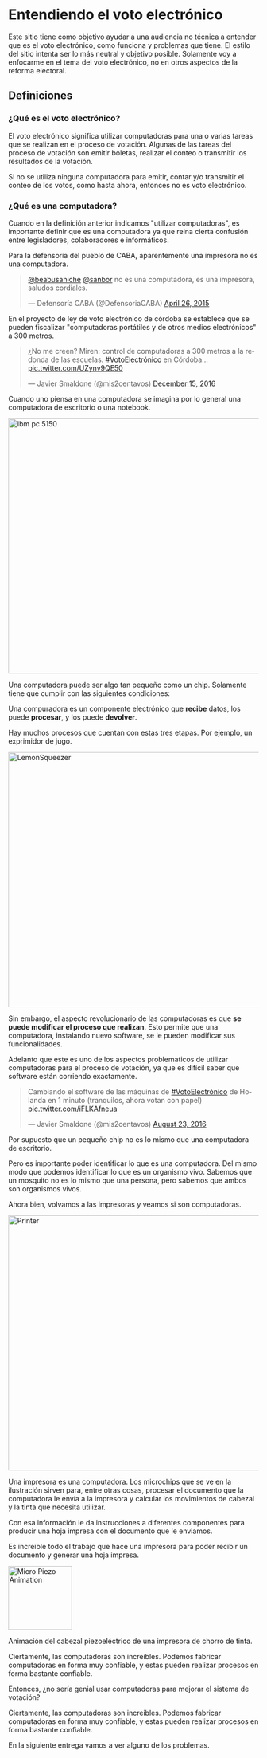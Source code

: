 # Entendiendo el voto electrónico
Este sitio tiene como objetivo ayudar a una audiencia no técnica a entender que es el voto electrónico, como funciona
y problemas que tiene. El estilo del sitio intenta ser lo más neutral y objetivo posible.
Solamente voy a enfocarme en el tema del voto electrónico, no en otros aspectos de la reforma electoral.

## Definiciones

### ¿Qué es el voto electrónico?

El voto electrónico significa utilizar computadoras para una o varias tareas que se realizan en el proceso de votación.
Algunas de las tareas del proceso de votación son emitir boletas, realizar el conteo o transmitir los resultados de la
votación.

Si no se utiliza ninguna computadora para emitir, contar y/o transmitir el conteo de los votos, como hasta ahora,
entonces no es voto electrónico.

###  ¿Qué es una computadora?

Cuando en la definición anterior indicamos "utilizar computadoras", es importante definir que es una computadora ya que
reina cierta confusión entre legisladores, colaboradores e informáticos.

Para la defensoría del pueblo de CABA, aparentemente una impresora no es una computadora.
<blockquote class="twitter-tweet" data-lang="en"><p lang="es" dir="ltr"><a href="https://twitter.com/beabusaniche">@beabusaniche</a> <a href="https://twitter.com/sanbor">@sanbor</a> no es una computadora, es una impresora, saludos cordiales.</p>&mdash; Defensoría CABA (@DefensoriaCABA) <a href="https://twitter.com/DefensoriaCABA/status/592382149254369281">April 26, 2015</a></blockquote>
<script async src="//platform.twitter.com/widgets.js" charset="utf-8"></script>

En el proyecto de ley de voto electrónico de córdoba se establece que se pueden fiscalizar "computadoras portátiles y de
otros
medios electrónicos" a 300 metros.
<blockquote class="twitter-tweet" data-conversation="none" data-lang="en"><p lang="es" dir="ltr">¿No me creen? Miren: control de computadoras a 300 metros a la redonda de las escuelas. <a href="https://twitter.com/hashtag/VotoElectr%C3%B3nico?src=hash">#VotoElectrónico</a> en Córdoba... <a href="https://t.co/UZynv9QE50">pic.twitter.com/UZynv9QE50</a></p>&mdash; Javier Smaldone (@mis2centavos) <a href="https://twitter.com/mis2centavos/status/809197228871057408">December 15, 2016</a></blockquote>
<script async src="//platform.twitter.com/widgets.js" charset="utf-8"></script>

Cuando uno piensa en una computadora se imagina por lo general una computadora de escritorio o una notebook.

<a title="By Ruben de Rijcke (Own work) [CC BY-SA 3.0 (http://creativecommons.org/licenses/by-sa/3.0)], via Wikimedia Commons" href="https://commons.wikimedia.org/wiki/File%3AIbm_pc_5150.jpg"><img width="512" alt="Ibm pc 5150" src="https://upload.wikimedia.org/wikipedia/commons/thumb/f/f1/Ibm_pc_5150.jpg/512px-Ibm_pc_5150.jpg"/></a>

Una computadora puede ser algo tan pequeño como un chip. Solamente tiene que cumplir con las siguientes condiciones:

Una compuradora es un componente electrónico que **recibe** datos, los puede **procesar**, y los puede **devolver**. 

Hay muchos procesos que cuentan con estas tres etapas. Por ejemplo, un exprimidor de jugo.

<a title="By User:JeLuF (Own work (own picture)) [GFDL (http://www.gnu.org/copyleft/fdl.html), CC-BY-SA-3.0 (http://creativecommons.org/licenses/by-sa/3.0/) or CC BY-SA 2.5-2.0-1.0 (http://creativecommons.org/licenses/by-sa/2.5-2.0-1.0)], via Wikimedia Commons" href="https://commons.wikimedia.org/wiki/File%3ALemonSqueezer.jpg"><img width="512" alt="LemonSqueezer" src="https://upload.wikimedia.org/wikipedia/commons/thumb/9/92/LemonSqueezer.jpg/512px-LemonSqueezer.jpg"/></a>

Sin embargo, el aspecto revolucionario de las computadoras es que **se puede modificar el proceso que realizan**.
Esto permite que una computadora, instalando nuevo software, se le pueden modificar sus funcionalidades.

Adelanto que este es uno de los aspectos problematicos de utilizar computadoras para el proceso de votación, ya que es
difícil saber que software están corriendo exactamente.

<blockquote class="twitter-tweet" data-lang="en"><p lang="es" dir="ltr">Cambiando el software de las máquinas de <a href="https://twitter.com/hashtag/VotoElectr%C3%B3nico?src=hash">#VotoElectrónico</a> de Holanda en 1 minuto (tranquilos, ahora votan con papel) <a href="https://t.co/iFLKAfneua">pic.twitter.com/iFLKAfneua</a></p>&mdash; Javier Smaldone (@mis2centavos) <a href="https://twitter.com/mis2centavos/status/767949025295208448">August 23, 2016</a></blockquote>
<script async src="//platform.twitter.com/widgets.js" charset="utf-8"></script>

Por supuesto que un pequeño chip no es lo mismo que una computadora de escritorio.

Pero es importante poder identificar lo que es una computadora. Del mismo modo que podemos identificar lo que es un
organismo vivo. Sabemos que un mosquito no es lo mismo que una persona, pero sabemos que ambos son organismos vivos.

Ahora bien, volvamos a las impresoras y veamos si son computadoras.

<a title="By Welleman (Own work) [Public domain], via Wikimedia Commons" href="https://commons.wikimedia.org/wiki/File%3APrinter.jpg"><img width="512" alt="Printer" src="https://upload.wikimedia.org/wikipedia/commons/e/e1/Printer.jpg"/></a>

Una impresora es una computadora. Los microchips que se ve en la ilustración sirven para, entre otras cosas, procesar el
documento que la computadora le envía a la impresora y calcular los movimientos de cabezal y la tinta que necesita utilizar.

Con esa información le da instrucciones a diferentes componentes para producir una hoja impresa con el documento que
le enviamos.

Es increible todo el trabajo que hace una impresora para poder recibir un documento y generar una hoja impresa.

<a title="By Javachan (Own work) [CC BY-SA 3.0 (http://creativecommons.org/licenses/by-sa/3.0)], via Wikimedia Commons" href="https://commons.wikimedia.org/wiki/File%3AMicro_Piezo_Animation.gif"><img width="128" alt="Micro Piezo Animation" src="https://upload.wikimedia.org/wikipedia/commons/f/f4/Micro_Piezo_Animation.gif"/></a>

Animación del cabezal piezoeléctrico de una impresora de chorro de tinta.

Ciertamente, las computadoras son increibles. Podemos fabricar computadoras en forma muy confiable, y estas pueden realizar
procesos en forma bastante confiable.

Entonces, ¿no sería genial usar computadoras para mejorar el sistema de votación?

Ciertamente, las computadoras son increibles. Podemos fabricar computadoras en forma muy confiable, y estas pueden realizar
procesos en forma bastante confiable.

En la siguiente entrega vamos a ver alguno de los problemas.
